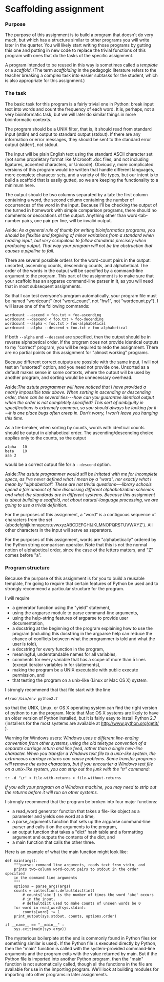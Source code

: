 # Scaffolding assignment

### Purpose

The purpose of this assignment is to build a program that doesn't do
very much, but which has a structure similar to other programs you will
write later in the quarter. You will likely start writing those programs
by gutting this one and putting in new code to replace the trivial
functions of this program with ones that do the tasks of the specific
assignment.

A program intended to be reused in this way is sometimes called a
*template* or a *scaffold*. (The term *scaffolding* in the pedagogic
literature refers to the teacher breaking a complex task into easier
subtasks for the student, which is also appropriate for this
assignment.)

### The task

The basic task for this program is a fairly trivial one in Python: break
input text into words and count the frequency of each word. It is,
perhaps, not a very bioinformatic task, but we will later do similar
things in more bioinformatic contexts.

The program should be a UNIX filter, that is, it should read from
standard input (stdin) and output to standard output (stdout). If there
are any information or error messages, they should be sent to the
standard error output (stderr), not stdout.

The input will be plain English text using the standard ASCII character
set (not some proprietary format like Microsoft .doc files, and not
including ligatures, accented characters, or Unicode). Obviously, more
complicated versions of this program would be written that handle
different languages, more complete character sets, and a variety of file
types, but our intent is to build a scaffold that is easily gutted, so
we are keeping the functionality to a minimum here.

The output should be two columns separated by a tab: the first column
containing a word, the second column containing the number of
occurrences of the word in the input. Because I'll be checking the
output of the turned in homework with simple comparison programs, there
should no comments or decorations of the output. Anything other than
word-tab-number pairs, one pair per line, will be invalid output.

Aside: *As a general rule of thumb for writing bioinformatics programs,
you should be flexible and forgiving of minor variations from a standard
when reading input, but very scrupulous to follow standards precisely
when producing output. That way your program will not be the obstruction
that causes a pipeline to fail.*

There are several possible orders for the word-count pairs in the
output: unsorted, ascending counts, descending counts, and alphabetical.
The order of the words in the output will be specified by a command-line
argument to the program. This part of the assignment is to make sure
that your scaffold has an argparse command-line parser in it, as you
will need that in most subsequent assignments.

So that I can test everyone's program automatically, your program file
must be named "wordcount" (not "word\_count", not "hw1", not
"wordcount.py"). I will issue one of the following commands:

    wordcount --ascend < foo.txt > foo-ascending  
    wordcount --descend < foo.txt > foo-decending  
    wordcount --alpha < foo.txt > foo-alphabetical
    wordcount --alpha --descend < foo.txt > foo-alphabetical

If both `--alpha` and `--descend` are specified, then the output should
be in reverse alphabetical order. If the program does not provide
identical outputs to my "correct" program, you will be required to redo
the assignment. There are no partial points on this assignment for
"almost working" programs.

Because different correct outputs are possible with the same input, I
will not test an "unsorted" option, and you need not provide one.
Unsorted as a default makes sense in some contexts, where the output
will be used by another program, and sorting would be unnecessary
overhead.

Aside:*The astute programmer will have noticed that I have provided a
nearly impossible task above. When sorting in ascending or descending
order, there can be several ties---how can you guarantee identical
output when the order is not completely specified? This sort of
ambiguity in specifications is extremely common, so you should always be
looking for it---it is one place bugs often creep in. Don't worry, I
won't leave you hanging this time.*

As a tie-breaker, when sorting by counts, words with identical counts
should be output in alphabetical order. The ascending/descending choice
applies only to the counts, so the output

    alpha   10
    beta    10
    aaa 3

would be a correct output file for a `--descend` option.

Aside:*The astute programmer would still be irritated with me for
incomplete specs, as I've never defined what I mean by a "word", nor
exactly what I mean by "alphabetical". These are not trivial
questions---library schools spend a fair amount of time discussing
different alphabetization schemes and what the standards are in
different systems. Because this assignment is about building a scaffold,
not about natural-language processing, we are going to use a trivial
definition.*

For the purposes of this assignment, a "word" is a contiguous sequence
of characters from the set
{abcdefghijklmnopqrstuvwxyzABCDEFGHIJKLMNOPQRSTUVWXYZ'}. All other
characters in the input will serve as separators.

For the purposes of this assignment, words are "alphabetically" ordered
by the Python string comparison operator. Note that this is not the
normal notion of alphabetical order, since the case of the letters
matters, and "Z" comes before "a".

### Program structure

Because the purpose of this assignment is for you to build a reusable
template, I'm going to require that certain features of Python be used
and to strongly recommend a particular structure for the program.

I will require

-   a generator function using the "yield" statement,
-   using the argparse module to parse command-line arguments,
-   using the help-string features of argparse to provide user
    documentation,
-   a docstring at the beginning of the program explaining how to use
    the program (including this docstring in the argparse help can
    reduce the chance of conflicts between what the programmer is told
    and what the user is told),
-   a docstring for every function in the program,
-   meaningful, understandable names for all variables,
-   comments for every variable that has a scope of more than 5 lines
    (except iterator variables in for statements),
-   making the program be a UNIX executable with public execute
    permission, and
-   that testing the program on a unix-like (Linux or Mac OS X) system.

I strongly recommend that that file start with the line

    #!/usr/bin/env python2.7

so that the UNIX, Linux, or OS X operating system can find the right
version of python to run the program. Note that Mac OS X systems are
likely to have an older version of Python installed, but it is fairly
easy to install Python 2.7 (installers for the most systems are
available at <http://www.python.org/getit/> ).

Warning for Windows users: *Windows uses a different line-ending
convention from other systems, using the old teletype convention of a
separate carriage return and line feed, rather than a single new-line
character. When you transfer a Windows text file to a unix-like system,
the extraneous carriage returns can cause problems. Some transfer
programs will remove the extra characters, but if you encounter a
Windows text file on a unix-like system, you can strip out the junk with
the "tr" command:*

    tr -d '\r' < file-with-returns > file-without-returns

*If you edit your program on a Windows machine, you may need to strip
out the returns before it will run on other systems.*

I strongly recommend that the program be broken into four major
functions:

-   a read\_word generator function that takes a file-like object as a
    parameter and yields one word at a time,
-   a parse\_arguments function that sets up the argparse command-line
    parser and calls it on the arguments to the program,
-   an output function that takes a "dict" hash table and a formatting
    argument and outputs the contents of the dict, and
-   a main function that calls the other three.

Here is an example of what the main function might look like:

    def main(args):
        """parses command line arguments, reads text from stdin, and
        prints two-column word-count pairs to stdout in the order specified
        in the command line arguments
        """
        options = parse_args(args)
        counts = collections.defaultdict(int)
            # counts['abc'] is the number of times the word 'abc' occurs 
            # in the input.
            # defaultdict used to make counts of unseen words be 0
        for word in read_word(sys.stdin):
            counts[word] += 1
        print_output(sys.stdout, counts, options.order)

    if __name__ == "__main__" :
        sys.exit(main(sys.argv))

The mysterious boilerplate at the end is commonly found in Python files
(or something similar is used). If the Python file is executed directly
by Python, then the "main" function is called with the system-provided
command-line arguments and the program exits with the value returned by
main. But if the Python file is imported into another Python program,
then the "main" function is not automatically called, though all the
functions in the file are available for use in the importing program.
We'll look at building modules for importing into other programs in
later assignments.
